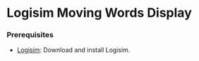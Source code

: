 # Logisim Moving Words Display

### Prerequisites
- [Logisim](http://www.cburch.com/logisim/download.html): Download and install Logisim.
